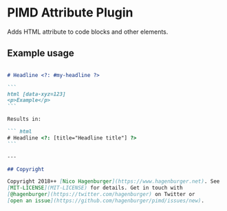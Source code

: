 # PIMD Attribute Plugin

 Adds HTML attribute to code blocks and other elements.

## Example usage

````markdown

# Headline <?: #my-headline ?>

```
html [data-xyz=123]
<p>Example</p>
```

Results in:

``` html
# Headline <?: [title="Headline title"] ?>
```

---

## Copyright

Copyright 2018++ [Nico Hagenburger](https://www.hagenburger.net). See
[MIT-LICENSE](MIT-LICENSE) for details. Get in touch with
[@hagenburger](https://twitter.com/hagenburger) on Twitter or
[open an issue](https://github.com/hagenburger/pimd/issues/new).
